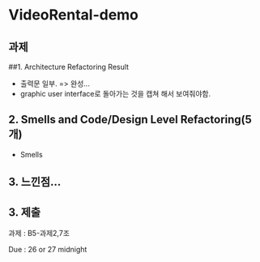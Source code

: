 # VideoRental-demo
## 과제

##1. Architecture Refactoring Result
- 출력문 일부. => 완성...
- graphic user interface로 돌아가는 것을 캡쳐 해서 보여줘야함.



## 2. Smells and Code/Design Level Refactoring(5개)
- Smells 


## 3. 느낀점...



## 3. 제출
과제 : B5-과제2,7조

Due : 26 or 27 midnight
